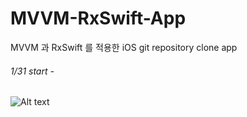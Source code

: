# MVVM-RxSwift-App
MVVM 과 RxSwift 를 적용한 iOS git repository clone app 

###### 1/31 start -

![Alt text](https://previews.dropbox.com/p/thumb/ABBPm2AaBaRQq1OG-kaVosp2Ptb08IIrQAZuhjUCm8s5Ho_PNUzh56ixT-5wk81CmdsvzEal5P57wrAkKsWBinKUYnF1FUy-WlHuu_00ZP132JfKZOQ3eicHUKArZDbpM1a4LBZ5Ou0crcxpi0iLyZZqxdQczokaf7mU10M5d-Lw8FlDs0BK5gkIbuXtQzhc0WoSpHUc3BX5LO5eU--NmHO-vy3ug2FjCpOMcaEUSy174EvuJ0LYwZS_sBOPyzQ-ZU2E_A29u3IFpylJlxwa1PfkLsQfx5QJX18FS2Bt0IefIi8gdVkIzx8hCBS8D4-C9gp94Y3LGdU-V0RBVQlF-bHCXlc_a_3K5v4PGopgeKnKbqHgV7Cn-MKxa8Alfyz4VUk/p.png?fv_content=true&size_mode=5)

